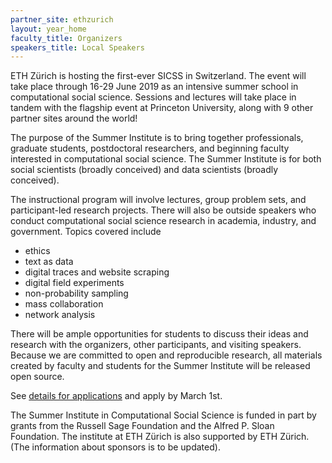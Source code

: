 ```yaml
---
partner_site: ethzurich
layout: year_home
faculty_title: Organizers
speakers_title: Local Speakers
---
```


ETH Zürich is hosting the first-ever SICSS in Switzerland. The event will take place through 16-29 June 2019 as an intensive summer school in computational social science. Sessions and lectures will take place in tandem with the flagship event at Princeton University, along with 9 other partner sites around the world!

The purpose of the Summer Institute is to bring together professionals, graduate students, postdoctoral researchers, and beginning faculty interested in computational social science.
The Summer Institute is for both social scientists (broadly conceived) and data scientists (broadly conceived).

The instructional program will involve lectures, group problem sets, and participant-led research projects.
There will also be outside speakers who conduct computational social science research in academia, industry, and government.
Topics covered include

* ethics
* text as data
* digital traces and website scraping
* digital field experiments
* non-probability sampling
* mass collaboration
* network analysis

There will be ample opportunities for students to discuss their ideas and research with the organizers, other participants, and visiting speakers.
Because we are committed to open and reproducible research, all materials created by faculty and students for the Summer Institute will be released open source.


See [details for applications](/summer-institute/2019/ethzurich/apply) and apply by March 1st.

The Summer Institute in Computational Social Science is funded in part by grants from the Russell Sage Foundation and the Alfred P. Sloan Foundation.
The institute at ETH Zürich is also supported by ETH Zürich.
(The information about sponsors is to be updated).
